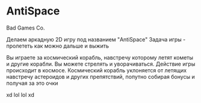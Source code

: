# AntiSpace

Bad Games Co.

Делаем аркадную 2D игру под названием "AntiSpace" Задача игры - пролететь как можно дальше и выжить

Вы играете за космический корабль, навстречу которому летят кометы и другие корабли. Вы можете стрелять и уворачиваться. Действие игры происходит в космосе. Космический корабль уклоняется от летящих навстречу астероидов и других препятствий, попутно собирая бонусы и получая за это очки

xd lol lol xd
